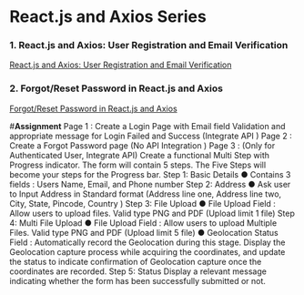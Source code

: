 # React.js and Axios Series

### 1. React.js and Axios: User Registration and Email Verification

[React.js and Axios: User Registration and Email Verification](https://codevoweb.com/reactjs-axios-user-registration-email-verification)

### 2. Forgot/Reset Password in React.js and Axios

[Forgot/Reset Password in React.js and Axios](https://codevoweb.com/forgot-reset-password-in-reactjs-and-axios)


#**Assignment**
Page 1 : Create a Login Page with Email field Validation and appropriate message for Login
Failed and Success (Integrate API )
Page 2 : Create a Forgot Password page (No API Integration )
Page 3 : (Only for Authenticated User, Integrate API) Create a functional Multi Step with
Progress indicator. The form will contain 5 steps. The Five Steps will become your steps for
the Progress bar.
Step 1: Basic Details
● Contains 3 fields : Users Name, Email, and Phone number
Step 2: Address
● Ask user to Input Address in Standard format (Address line one, Address line
two, City, State, Pincode, Country )
Step 3: File Upload
● File Upload Field : Allow users to upload files. Valid type PNG and PDF (Upload
limit 1 file)
Step 4: Multi File Upload
● File Upload Field : Allow users to upload Multiple Files. Valid type PNG and
PDF (Upload limit 5 file)
● Geolocation Status Field : Automatically record the Geolocation during this
stage. Display the Geolocation capture process while acquiring the coordinates,
and update the status to indicate confirmation of Geolocation capture once the
coordinates are recorded.
Step 5: Status
Display a relevant message indicating whether the form has been successfully
submitted or not.
